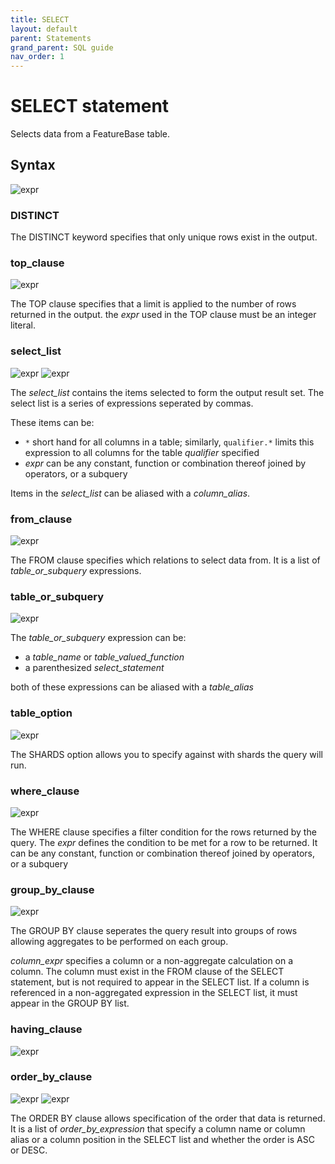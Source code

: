 ```yaml
---
title: SELECT
layout: default
parent: Statements
grand_parent: SQL guide
nav_order: 1
---
```


# SELECT statement

Selects data from a FeatureBase table.

## Syntax

![expr](/img/sql/select_stmt.svg)

### DISTINCT

The DISTINCT keyword specifies that only unique rows exist in the output.

### top_clause

![expr](/img/sql/top_clause.svg)

The TOP clause specifies that a limit is applied to the number of rows returned in the output. the _expr_ used in the TOP clause must be an integer literal.

### select_list

![expr](/img/sql/select_list.svg)
![expr](/img/sql/select_item.svg)

The _select_list_ contains the items selected to form the output result set. The select list is a series of expressions seperated by commas.

These items can be:

- `*` short hand for all columns in a table; similarly, `qualifier.*` limits this expression to all columns for the table _qualifier_ specified
- _expr_ can be any constant, function or combination thereof joined by operators, or a subquery

Items in the _select_list_ can be aliased with a _column_alias_.

### from_clause

![expr](/img/sql/from_clause.svg)

The FROM clause specifies which relations to select data from. It is a list of _table_or_subquery_ expressions.

### table_or_subquery

![expr](/img/sql/table_or_subquery.svg)

The _table_or_subquery_ expression can be:

- a _table_name_ or _table_valued_function_
- a parenthesized _select_statement_

both of these expressions can be aliased with a _table_alias_

### table_option

![expr](/img/sql/table_option.svg)

The SHARDS option allows you to specify against with shards the query will run.

### where_clause

![expr](/img/sql/where_clause.svg)

The WHERE clause specifies a filter condition for the rows returned by the query. The _expr_ defines the condition to be met for a row to be returned. It can be any constant, function or combination thereof joined by operators, or a subquery

### group_by_clause

![expr](/img/sql/group_by_clause.svg)

The GROUP BY clause seperates the query result into groups of rows allowing aggregates to be performed on each group.

_column_expr_ specifies a column or a non-aggregate calculation on a column. The column must exist in the FROM clause of the SELECT statement, but is not required to appear in the SELECT list.  If a column is referenced in a non-aggregated expression in the SELECT list, it must appear in the GROUP BY list.

### having_clause

![expr](/img/sql/having_clause.svg)

### order_by_clause

![expr](/img/sql/order_by_clause.svg)
![expr](/img/sql/order_by_expression.svg)

The ORDER BY clause allows specification of the order that data is returned. It is a list of _order_by_expression_ that specify a column name or column alias or a column position in the SELECT list and whether the order is ASC or DESC.
